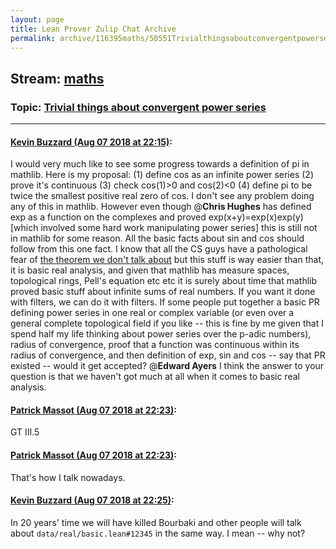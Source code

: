 ```yaml
---
layout: page
title: Lean Prover Zulip Chat Archive 
permalink: archive/116395maths/50551Trivialthingsaboutconvergentpowerseries.html
---
```


## Stream: [maths](index.html)
### Topic: [Trivial things about convergent power series](50551Trivialthingsaboutconvergentpowerseries.html)

---

#### [Kevin Buzzard (Aug 07 2018 at 22:15)](https://leanprover.zulipchat.com/#narrow/stream/116395-maths/topic/Trivial%20things%20about%20convergent%20power%20series/near/131066562):
I would very much like to see some progress towards a definition of pi in mathlib. Here is my proposal: (1) define cos as an infinite power series (2) prove it's continuous (3) check cos(1)>0 and cos(2)<0 (4) define pi to be twice the smallest positive real zero of cos. I don't see any problem doing any of this in mathlib. However even though @**Chris Hughes** has defined exp as a function on the complexes and proved exp(x+y)=exp(x)exp(y) [which involved some hard work manipulating power series] this is still not in mathlib for some reason. All the basic facts about sin and cos should follow from this one fact. I know that all the CS guys have a pathological fear of [the theorem we don't talk about](https://en.wikipedia.org/wiki/Cauchy%27s_integral_theorem) but this stuff is way easier than that, it is basic real analysis, and given that mathlib has measure spaces, topological rings, Pell's equation etc etc it is surely about time that mathlib proved basic stuff about infinite sums of real numbers. If you want it done with filters, we can do it with filters. If some people put together a basic PR defining power series in one real or complex variable (or even over a general complete topological field if you like -- this is fine by me given that I spend half my life thinking about power series over the p-adic numbers), radius of convergence, proof that a function was continuous within its radius of convergence, and then definition of exp, sin and cos -- say that PR existed -- would it get accepted? @**Edward Ayers** I think the answer to your question is that we haven't got much at all when it comes to basic real analysis.

#### [Patrick Massot (Aug 07 2018 at 22:23)](https://leanprover.zulipchat.com/#narrow/stream/116395-maths/topic/Trivial%20things%20about%20convergent%20power%20series/near/131066919):
GT III.5

#### [Patrick Massot (Aug 07 2018 at 22:23)](https://leanprover.zulipchat.com/#narrow/stream/116395-maths/topic/Trivial%20things%20about%20convergent%20power%20series/near/131066929):
That's how I talk nowadays.

#### [Kevin Buzzard (Aug 07 2018 at 22:25)](https://leanprover.zulipchat.com/#narrow/stream/116395-maths/topic/Trivial%20things%20about%20convergent%20power%20series/near/131067011):
In 20 years' time we will have killed Bourbaki and other people will talk about `data/real/basic.lean#12345` in the same way. I mean -- why not?

